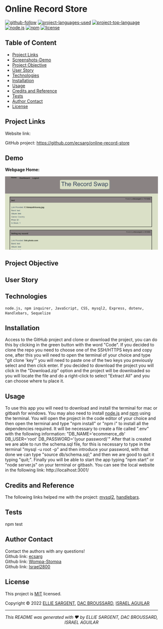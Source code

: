 # Online Record Store

[![github-follow](https://img.shields.io/github/followers/ecsarg?label=Follow&logoColor=blue&style=social)](https://github.com/ecsarg/online-record-store)
[![project-languages-used](https://img.shields.io/github/languages/count/ecsarg/online-record-store?color=important)](https://github.com/ecsarg/online-record-store)
[![project-top-language](https://img.shields.io/github/languages/top/ecsarg/online-record-store?color=orange)](https://github.com/ecsarg/online-record-store)
[![node.js](https://img.shields.io/node/v/c?color=orange)](https://nodejs.org/en/)
[![npm](https://img.shields.io/npm/v/npm?color=orange&logo=npm)](https://www.npmjs.com/package/inquirer)
[![license](https://img.shields.io/badge/License-MIT-brightgreen.svg)](https://choosealicense.com/licenses/mit/)

## Table of Content
* [ Project Links ](#Project-Links)
* [ Screenshots-Demo ](#Screenshots)
* [ Project Objective ](#Project-Objective)
* [ User Story ](#User-Story)
* [ Technologies ](#Technologies)
* [ Installation ](#Installation)
* [ Usage ](#Usage)
* [ Credits and Reference ](#Credits-and-Reference)
* [ Tests ](#Tests)
* [ Author Contact ](#Author-Contact)
* [ License ](#License)

##  Project Links
Website link:


GitHub project:
https://github.com/ecsarg/online-record-store


## Demo
**Webpage Home:**

![Screenshot of the webpage Home.](public/img/screenshot-1.png)


## Project Objective


## User Story


## Technologies 
```
node.js, npm inquirer, JavaScript, CSS, mysql2, Express, dotenv, Handlebars, Sequelize
```

## Installation
Access to the GitHub project and clone or download the project, you can do this by clicking in the green button with the word "Code". If you decided to clone the repo you need to choose one of the SSH/HTTPS keys and copy one, after this you will need to open the terminal of your choice and type "git clone 'key'" you will need to paste one of the two keys you previously select and then click enter. If you decided to download the project you will click in the "Download.zip" option and the project will be downloaded so you will locate the file and do a right-click to select "Extract All" and you can choose where tu place it.

## Usage 
To use this app you will need to download and install the terminal for mac or gitbash for windows. You may also need to install [node.js](https://nodejs.org/en/) and [npm](https://www.npmjs.com/) using the terminal. You will open the project in the code editor of your choice and then open the terminal and type "npm install" or "npm i" to install all the dependencies required. It will be necessary to create a file called ".env" with the following information: "DB_NAME='ecommerce_db' DB_USER='root' DB_PASSWORD='(your password)'" After that is created we are able to run the schema.sql file, for this is necessary to type in the terminal "mysql -u root -p" and then introduce your password, with that done we can type "source db/schema.sql;" and then we are good to quit it typing "quit;". Finally you will be able to start the app typing "npm start" or "node server.js" on your terminal or gitbash. You can see the local website in the following link: http://localhost:3001/

## Credits and Reference
The following links helped me with the project: [mysql2](https://github.com/sidorares/node-mysql2), [handlebars](https://handlebarsjs.com/api-reference/utilities.html#handlebars-utils-isempty-value).

## Tests
npm test

## Author Contact
Contact the authors with any questions!<br>
Github link: [ecsarg](https://github.com/ecsarg)<br>
Github link: [Wompa-Stompa](https://github.com/Wompa-Stompa)<br>
Github link: [Israel2800](https://github.com/israel2800)<br>

## License
This project is [MIT](https://choosealicense.com/licenses/mit/) licensed.<br />

Copyright © 2022 [ELLIE SARGENT](https://github.com/ecsarg), [DAC BROUSSARD](https://github.com/Wompa-Stompa), [ISRAEL AGUILAR](https://github.com/israel2800) 

<hr>
<p align='center'><i>
This README was generated with ❤️ by ELLIE SARGENT, DAC BROUSSARD, ISRAEL AGUILAR
</i></p>
